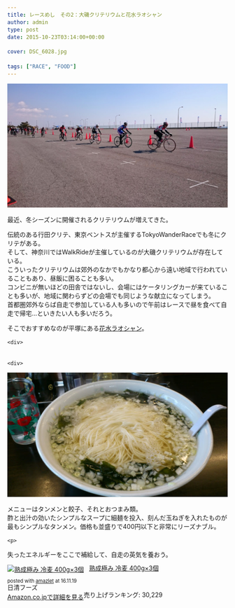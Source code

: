 ```yaml
---
title: レースめし　その2：大磯クリテリウムと花水ラオシャン
author: admin
type: post
date: 2015-10-23T03:14:00+00:00

cover: DSC_6028.jpg

tags: ["RACE", "FOOD"]
---
```


![image](./DSC_6028.jpg)

最近、冬シーズンに開催されるクリテリウムが増えてきた。

<div>
  伝統のある行田クリテ、東京ベントスが主催するTokyoWanderRaceでも冬にクリテがある。
</div>

<div>
  そして、神奈川ではWalkRideが主催しているのが大磯クリテリウムが存在している。
</div>

<div>
  こういったクリテリウムは郊外のなかでもかなり都心から遠い地域で行われていることもあり、昼飯に困ることも多い。
</div>

<div>
  コンビニが無いほどの田舎ではないし、会場にはケータリングカーが来ていることも多いが、地域に関わらずどの会場でも同じような献立になってしまう。
</div>

<div>
  首都圏郊外ならば自走で参加している人も多いので午前はレースで昼を食べて自走で帰宅…といきたい人も多いだろう。
</div>

<div>
  <p>
    そこでおすすめなのが平塚にある<a href="http://xn--kck0ayjva7cy494bntmipjm44c.com/" target="_blank">花水ラオシャン</a>。</div>

    <div>


    <div>

![image](./DSC_0628.jpg)

<p>
  </div>

  <div>
    メニューはタンメンと餃子、それとおつまみ類。
  </div>

  <div>
    酢と出汁の効いたシンプルなスープに細麺を投入、刻んだ玉ねぎを入れたものが最もシンプルなタンメン。価格も並盛りで400円以下と非常にリーズナブル。</p>

    <p>

失ったエネルギーをここで補給して、自走の英気を養おう。</div>

<div class="amazlet-box" style="margin-bottom: 0px;">
  <div class="amazlet-image" style="float: left; margin: 0px 12px 1px 0px;">
    <a href="http://www.amazon.co.jp/exec/obidos/ASIN/B00FQ6V4EO/gensobunya-22/ref=nosim/" name="amazletlink" target="_blank"><img alt="熟成極み 冷麦 400g×3個" src="https://images-fe.ssl-images-amazon.com/images/I/41nVah6NWJL._SL160_.jpg" style="border: none;" /></a>
  </div>

  <div class="amazlet-info" style="line-height: 120%; margin-bottom: 10px;">
    <div class="amazlet-name" style="line-height: 120%; margin-bottom: 10px;">
<a href="http://www.amazon.co.jp/exec/obidos/ASIN/B00FQ6V4EO/gensobunya-22/ref=nosim/" name="amazletlink" target="_blank">熟成極み 冷麦 400g×3個</a></p>

<div class="amazlet-powered-date" style="font-size: 80%; line-height: 120%; margin-top: 5px;">
  posted with <a href="http://www.amazlet.com/" target="_blank" title="amazlet">amazlet</a> at 16.11.19
</div>

<div class="amazlet-detail">
日清フーズ <br /> 売り上げランキング: 30,229

<div class="amazlet-sub-info" style="float: left;">
<div class="amazlet-link" style="margin-top: 5px;">
  <a href="http://www.amazon.co.jp/exec/obidos/ASIN/B00FQ6V4EO/gensobunya-22/ref=nosim/" name="amazletlink" target="_blank">Amazon.co.jpで詳細を見る</a>
</div>

  </div>

  <div class="amazlet-footer" style="clear: left;">
  </div>
</div>

